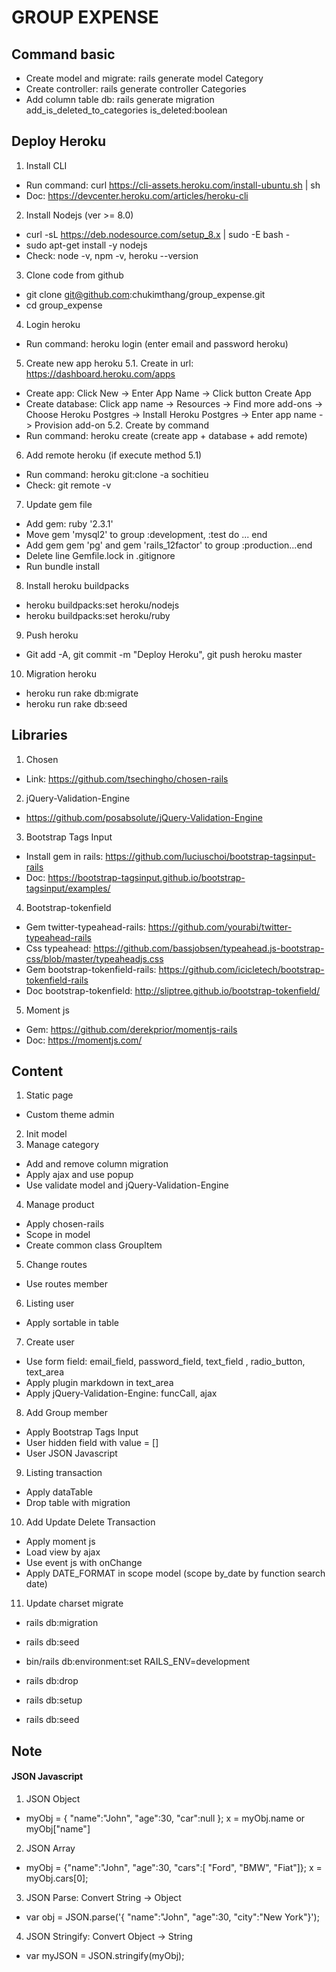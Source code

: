 # GROUP EXPENSE

## Command basic
- Create model and migrate: rails generate model Category
- Create controller: rails generate controller Categories
- Add column table db: rails generate migration add_is_deleted_to_categories is_deleted:boolean

## Deploy Heroku
1. Install CLI
- Run command: curl https://cli-assets.heroku.com/install-ubuntu.sh | sh
- Doc: https://devcenter.heroku.com/articles/heroku-cli
2. Install Nodejs (ver >= 8.0)
- curl -sL https://deb.nodesource.com/setup_8.x | sudo -E bash -
- sudo apt-get install -y nodejs
- Check: node -v, npm -v, heroku --version
3. Clone code from github
- git clone git@github.com:chukimthang/group_expense.git
- cd group_expense
4. Login heroku
- Run command: heroku login (enter email and password heroku)
5. Create new app heroku
5.1. Create in url: https://dashboard.heroku.com/apps
- Create app: Click New -> Enter App Name -> Click button Create App
- Create database: Click app name -> Resources -> Find more add-ons -> Choose Heroku Postgres -> 
  Install Heroku Postgres -> Enter app name -> Provision add-on
5.2. Create by command
- Run command: heroku create (create app + database + add remote)
6. Add remote heroku (if execute method 5.1)
- Run command: heroku git:clone -a sochitieu
- Check: git remote -v
7. Update gem file
- Add gem: ruby '2.3.1'
- Move gem 'mysql2' to group :development, :test do ... end
- Add gem gem 'pg' and gem 'rails_12factor' to group :production...end
- Delete line Gemfile.lock in .gitignore
- Run bundle install
8. Install heroku buildpacks
- heroku buildpacks:set heroku/nodejs
- heroku buildpacks:set heroku/ruby
9. Push heroku
- Git add -A, git commit -m "Deploy Heroku", git push heroku master
10. Migration heroku
- heroku run rake db:migrate
- heroku run rake db:seed

## Libraries
1. Chosen
- Link: https://github.com/tsechingho/chosen-rails
2. jQuery-Validation-Engine
- https://github.com/posabsolute/jQuery-Validation-Engine
3. Bootstrap Tags Input
- Install gem in rails: https://github.com/luciuschoi/bootstrap-tagsinput-rails
- Doc: https://bootstrap-tagsinput.github.io/bootstrap-tagsinput/examples/
4. Bootstrap-tokenfield
- Gem twitter-typeahead-rails: https://github.com/yourabi/twitter-typeahead-rails
- Css typeahead: https://github.com/bassjobsen/typeahead.js-bootstrap-css/blob/master/typeaheadjs.css
- Gem bootstrap-tokenfield-rails: https://github.com/icicletech/bootstrap-tokenfield-rails
- Doc bootstrap-tokenfield: http://sliptree.github.io/bootstrap-tokenfield/
5. Moment js
- Gem: https://github.com/derekprior/momentjs-rails
- Doc: https://momentjs.com/

## Content
1. Static page
- Custom theme admin
2. Init model
3. Manage category
- Add and remove column migration
- Apply ajax and use popup
- Use validate model and jQuery-Validation-Engine
4. Manage product
- Apply chosen-rails
- Scope in model
- Create common class GroupItem
5. Change routes
- Use routes member
6. Listing user
- Apply sortable in table
7. Create user
- Use form field: email_field, password_field, text_field , radio_button, text_area
- Apply plugin markdown in text_area
- Apply jQuery-Validation-Engine: funcCall, ajax
8. Add Group member
- Apply Bootstrap Tags Input
- User hidden field with value = []
- User JSON Javascript
9. Listing transaction
- Apply dataTable
- Drop table with migration
10. Add Update Delete Transaction
- Apply moment js
- Load view by ajax
- Use event js with onChange
- Apply DATE_FORMAT in scope model (scope by_date by function search date)
11. Update charset migrate
- rails db:migration
- rails db:seed

- bin/rails db:environment:set RAILS_ENV=development
- rails db:drop
- rails db:setup
- rails db:seed

## Note
#### JSON Javascript
1. JSON Object
- myObj = { "name":"John", "age":30, "car":null }; x = myObj.name or myObj["name"]
2. JSON Array 
- myObj = {"name":"John", "age":30, "cars":[ "Ford", "BMW", "Fiat"]}; x = myObj.cars[0];
3. JSON Parse: Convert String -> Object
- var obj = JSON.parse('{ "name":"John", "age":30, "city":"New York"}');
4. JSON Stringify: Convert Object -> String
- var myJSON = JSON.stringify(myObj);

